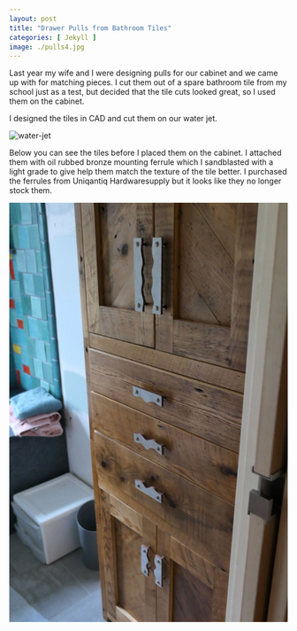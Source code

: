 ```yaml
---
layout: post
title: "Drawer Pulls from Bathroom Tiles"
categories: [ Jekyll ]
image: ./pulls4.jpg
---
```


Last year my wife and I were designing pulls for our cabinet and we came up with for matching pieces. I cut them out of a spare bathroom tile from my school just as a test, but decided that the tile cuts looked great, so I used them on the cabinet.

I designed the tiles in CAD and cut them on our water jet. 

![water-jet](./waterjetpull.jpg)

Below you can see the tiles before I placed them on the cabinet. I attached them with oil rubbed bronze mounting ferrule which I sandblasted with a light grade to give help them match the texture of the tile better. I purchased the ferrules from Uniqantiq Hardwaresupply but it looks like they no longer stock them. 

![cabinet](pullsoncabinet2.jpg)


